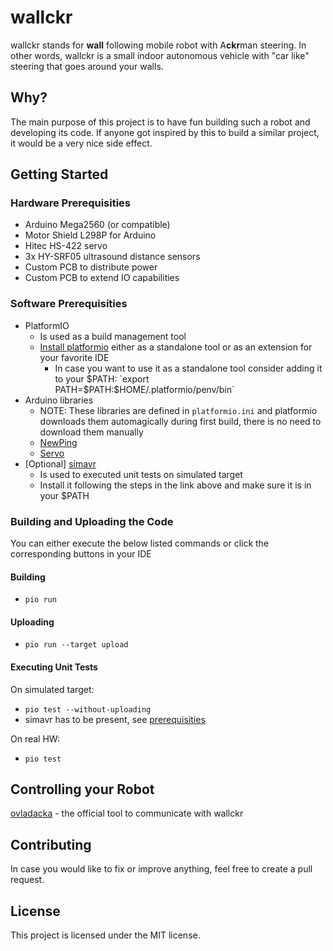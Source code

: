 # wallckr
wallckr stands for **wall** following mobile robot with A**ckr**man steering. In other words, wallckr is a small indoor autonomous vehicle with "car like" steering that goes around your walls.

## Why?
The main purpose of this project is to have fun building such a robot and developing its code. If anyone got inspired by this to build a similar project, it would be a very nice side effect. 

## Getting Started
### Hardware Prerequisities
- Arduino Mega2560 (or compatible)
- Motor Shield L298P for Arduino 
- Hitec HS-422 servo
- 3x HY-SRF05 ultrasound distance sensors
- Custom PCB to distribute power 
- Custom PCB to extend IO capabilities 

### Software Prerequisities
- PlatformIO
  - Is used as a build management tool 
  - [Install platformio](https://platformio.org/install) either as a standalone tool or as an extension for your favorite IDE
    - In case you want to use it as a standalone tool consider adding it to your $PATH: `export PATH=$PATH:$HOME/.platformio/penv/bin`
- Arduino libraries
  - NOTE: These libraries are defined in `platformio.ini` and platformio downloads them automagically during first build, there is no need to download them manually 
  - [NewPing](https://bitbucket.org/teckel12/arduino-new-ping/wiki/Home)
  - [Servo](https://github.com/arduino-libraries/Servo)
- [Optional] [simavr](https://github.com/buserror/simavr)
  - Is used to executed unit tests on simulated target
  - Install it following the steps in the link above and make sure it is in your $PATH

### Building and Uploading the Code
You can either execute the below listed commands or click the corresponding buttons in your IDE
#### Building
- `pio run`
#### Uploading
- `pio run --target upload`
#### Executing Unit Tests
On simulated target:
- `pio test --without-uploading`
- simavr has to be present, see [prerequisities](#software-prerequisities)

On real HW:
- `pio test`


## Controlling your Robot
[ovladacka](https://github.com/ladapn/ovladacka) - the official tool to communicate with wallckr

## Contributing
In case you would like to fix or improve anything, feel free to create a pull request. 

## License
This project is licensed under the MIT license.
